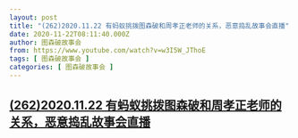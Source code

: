 ```yaml
---
layout: post
title: "(262)2020.11.22 有蚂蚁挑拨图森破和周孝正老师的关系，恶意捣乱故事会直播"
date: 2020-11-22T08:11:40.000Z
author: 图森破故事会
from: https://www.youtube.com/watch?v=w3I5W_JThoE
tags: [ 图森破故事会 ]
categories: [ 图森破故事会 ]
---
```

<!--1606032700000-->
[(262)2020.11.22 有蚂蚁挑拨图森破和周孝正老师的关系，恶意捣乱故事会直播](https://www.youtube.com/watch?v=w3I5W_JThoE)
------

<div>

</div>
